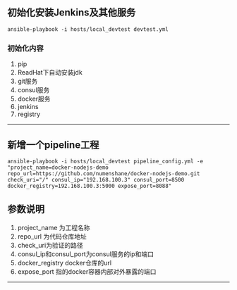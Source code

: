 
## 初始化安装Jenkins及其他服务

```
ansible-playbook -i hosts/local_devtest devtest.yml 
```
### 初始化内容
1. pip 
2. ReadHat下自动安装jdk
3. git服务
4. consul服务
5. docker服务
6. jenkins
7. registry

---

## 新增一个pipeline工程

```
ansible-playbook -i hosts/local_devtest pipeline_config.yml -e "project_name=docker-nodejs-demo repo_url=https://github.com/numenshane/docker-nodejs-demo.git check_uri="/" consul_ip="192.168.100.3" consul_port=8500 docker_registry=192.168.100.3:5000 expose_port=8088"
```
## 参数说明
1. project_name 为工程名称
2. repo_url 为代码仓库地址
3. check_uri为验证的路径
4. consul_ip和consul_port为consul服务的ip和端口
5. docker_registry docker仓库的url
6. expose_port 指的docker容器内部对外暴露的端口
---

